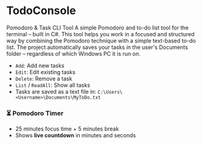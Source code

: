 # TodoConsole
Pomodoro & Task CLI Tool
A simple Pomodoro and to-do list tool for the terminal – built in C#. This tool helps you work in a focused and structured way by combining the Pomodoro technique with a simple text-based to-do list.
The project automatically saves your tasks in the user's Documents folder – regardless of which Windows PC it is run on.
- `Add`: Add new tasks
- `Edit`: Edit existing tasks
- `Delete`: Remove a task
- `List` / `ReadAll`: Show all tasks
- Tasks are saved as a text file in: 
`C:\Users\<Username>\Documents\MyToDo.txt`

### ⏳ Pomodoro Timer
- 25 minutes focus time + 5 minutes break
- Shows **live countdown** in minutes and seconds


